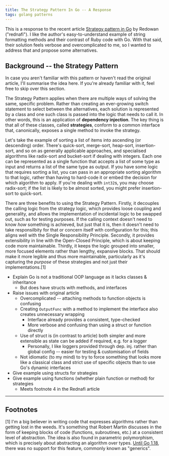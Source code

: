 ```yaml
---
title: The Strategy Pattern In Go -- A Response
tags: golang patterns
---
```


This is a response to the recent article [Strategy pattern in Go](https://rednafi.com/go/strategy_pattern/) by Redowan ("rednafi").
I like the author's easy-to-understand example of string formatting methods and their contrast of Ruby code with Go.
With that said, their solution feels verbose and overcomplicated to me, so I wanted to address that and propose some alternatives.

## Background -- the Strategy Pattern

In case you aren't familiar with this pattern or haven't read the original article, I'll summarise the idea here.
If you're already familiar with it, feel free to skip over this section.

The Strategy Pattern applies when there are multiple ways of solving the same, specific problem.
Rather than creating an ever-growing switch statement to select between the alternatives, each solution is represented by a class and one such class is passed into the logic that needs to call it.
In other words, this is an application of **dependency injection**.
The key thing is that all of these classes, called **strategies**, conform to a common interface that, canonically, exposes a single method to invoke the strategy.

Let's take the example of sorting a list of items into ascending (or descending) order.
There's quick-sort, merge-sort, heap-sort, insertion-sort, and so on as generally applicable approaches, and specialised algorithms like radix-sort and bucket-sort if dealing with integers.
Each one can be represented as a single function that accepts a list of some type as input and returns a list of the same type as output.
If you have some logic that requires sorting a list, you can pass in an appropriate sorting algorithm to that logic, rather than having to hard-code it or embed the decision for which algorithm to apply.
If you're dealing with `int32`s, you may choose radix-sort; if the list is likely to be almost sorted, you might prefer insertion-sort to quick-sort.

There are three benefits to using the Strategy Pattern.
Firstly, it decouples the calling logic from the strategy logic, which provides loose coupling and generality, and allows the implementation of incidental logic to be swapped out, such as for testing purposes.
If the calling context doesn't need to know _how_ something is achieved, but just that it is, then it doesn't need to take responsilbity for that or concern itself with configuration for this; this aligns well with the Single Responsibility Principle.
Secondly, it provides extensibility in line with the Open-Closed Principle, which is about keeping code more maintainable.
Thirdly, it keeps the logic grouped into smaller, more focused elements rather than lengthy, expansive blocks.
That should make it more legible and thus more maintainable, particularly as it's capturing the _purpose_ of these strategies and not just their implementations.[1]

* Explain Go is not a traditional OOP language as it lacks classes & inheritance
  * But does have structs with methods, and interfaces
* Raise issues with original article
  * Overcomplicated -- attaching methods to function objects is confusing
  * Creating `OutputFunc` with a method to implement the interface also creates unnecessary wrapping
    * Interface already provides a consistent, type-checked
    * More verbose and confusing than using a struct or function directly
  * Use of struct is (in contrast to article) both simpler and more extensible as state can be added if required, e.g. for a logger
    * Personally, I like loggers provided through dep. inj. rather than global config -- easier for testing & customisation of fields
  * Not idiomatic (to my mind) to try to force something that looks more like a classical class and strict use of specific objects than to use Go's dynamic interfaces
* Give example using structs for strategies
* Give example using functions (whether plain function or method) for strategies
  * Meets footnote 4 in the Rednafi article

---

## Footnotes

[1] I'm a big believer in writing code that expresses algorithms rather than getting lost in the weeds.
It's something that Robert Martin discusses in the form of keeping blocks of code (functions, subroutines, etc.) at a consistent level of abstraction.
The idea is also found in parametric polymorphism, which is precisely about abstracting an algorithm over types.
[Until Go 1.18](https://go.dev/blog/intro-generics), there was no support for this feature, commonly known as "generics".
